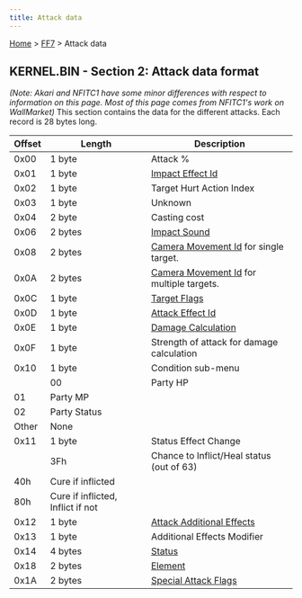 ```yaml
---
title: Attack data
---
```


[Home](../Main%20Page.md.md) > [FF7](../FF7.md) > Attack data

## KERNEL.BIN - Section 2: Attack data format

*(Note: Akari and NFITC1 have some minor differences with respect to
information on this page. Most of this page comes from NFITC1's work on
WallMarket)* This section contains the data for the different attacks.
Each record is 28 bytes long.

| Offset | Length                            | Description                                  |
|--------|-----------------------------------|----------------------------------------------|
| 0x00   | 1 byte                            | Attack %                                     |
| 0x01   | 1 byte                            | [Impact Effect Id][]                         |
| 0x02   | 1 byte                            | Target Hurt Action Index                     |
| 0x03   | 1 byte                            | Unknown                                      |
| 0x04   | 2 byte                            | Casting cost                                 |
| 0x06   | 2 bytes                           | [Impact Sound][]                             |
| 0x08   | 2 bytes                           | [Camera Movement Id][] for single target.    |
| 0x0A   | 2 bytes                           | [Camera Movement Id][] for multiple targets. |
| 0x0C   | 1 byte                            | [Target Flags][]                             |
| 0x0D   | 1 byte                            | [Attack Effect Id][]                         |
| 0x0E   | 1 byte                            | [Damage Calculation][]                       |
| 0x0F   | 1 byte                            | Strength of attack for damage calculation    |
| 0x10   | 1 byte                            | Condition sub-menu                           |
|        | 00                                | Party HP                                     |
| 01     | Party MP                          |                                              |
| 02     | Party Status                      |                                              |
| Other  | None                              |                                              |
| 0x11   | 1 byte                            | Status Effect Change                         |
|        | 3Fh                               | Chance to Inflict/Heal status (out of 63)    |
| 40h    | Cure if inflicted                 |                                              |
| 80h    | Cure if inflicted, Inflict if not |                                              |
| 0x12   | 1 byte                            | [Attack Additional Effects][]                |
| 0x13   | 1 byte                            | Additional Effects Modifier                  |
| 0x14   | 4 bytes                           | [Status][]                                   |
| 0x18   | 2 bytes                           | [Element][]                                  |
| 0x1A   | 2 bytes                           | [Special Attack Flags][]                     |

  [Impact Effect Id]: Battle/Impact%20Effect%20Id%20List.md "wikilink"
  [Impact Sound]: Battle/Sound%20Effect%20Id%20List.md "wikilink"
  [Camera Movement Id]: Battle/Camera%20Movement%20Id%20List?redlink=1.md
    "wikilink"
  [Target Flags]: Battle/Targeting%20Data.md "wikilink"
  [Attack Effect Id]: Battle/Attack%20Effect%20Id%20List.md "wikilink"
  [Damage Calculation]: Battle/Damage%20Calculation.md "wikilink"
  [Attack Additional Effects]: Battle/Attack%20Special%20Effects.md
    "wikilink"
  [Status]: Battle/Status%20Effects.md "wikilink"
  [Element]: Battle/Elemental%20Data.md "wikilink"
  [Special Attack Flags]: Battle/Special%20Attack%20Flags.md "wikilink"
